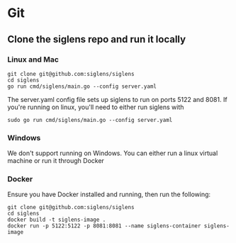 # Git
## Clone the siglens repo and run it locally
### Linux and Mac
```
git clone git@github.com:siglens/siglens
cd siglens
go run cmd/siglens/main.go --config server.yaml
```
The server.yaml config file sets up siglens to run on ports 5122 and 8081.
If you're running on linux, you'll need to either run siglens with
```
sudo go run cmd/siglens/main.go --config server.yaml
```

### Windows
We don't support running on Windows.
You can either run a linux virtual machine or run it through Docker

### Docker
Ensure you have Docker installed and running, then run the following:
```
git clone git@github.com:siglens/siglens
cd siglens
docker build -t siglens-image .
docker run -p 5122:5122 -p 8081:8081 --name siglens-container siglens-image
```
